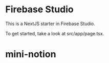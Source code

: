 # Firebase Studio

This is a NextJS starter in Firebase Studio.

To get started, take a look at src/app/page.tsx.
# mini-notion
